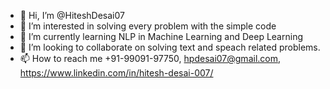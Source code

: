 - 👋 Hi, I’m @HiteshDesai07
- 👀 I’m interested in solving every problem with the simple code
- 🌱 I’m currently learning NLP in Machine Learning and Deep Learning
- 💞️ I’m looking to collaborate on solving text and speach related problems.
- 📫 How to reach me +91-99091-97750, hpdesai07@gmail.com, https://www.linkedin.com/in/hitesh-desai-007/

<!---
HiteshDesai07/HiteshDesai07 is a ✨ special ✨ repository because its `README.md` (this file) appears on your GitHub profile.
You can click the Preview link to take a look at your changes.
--->

